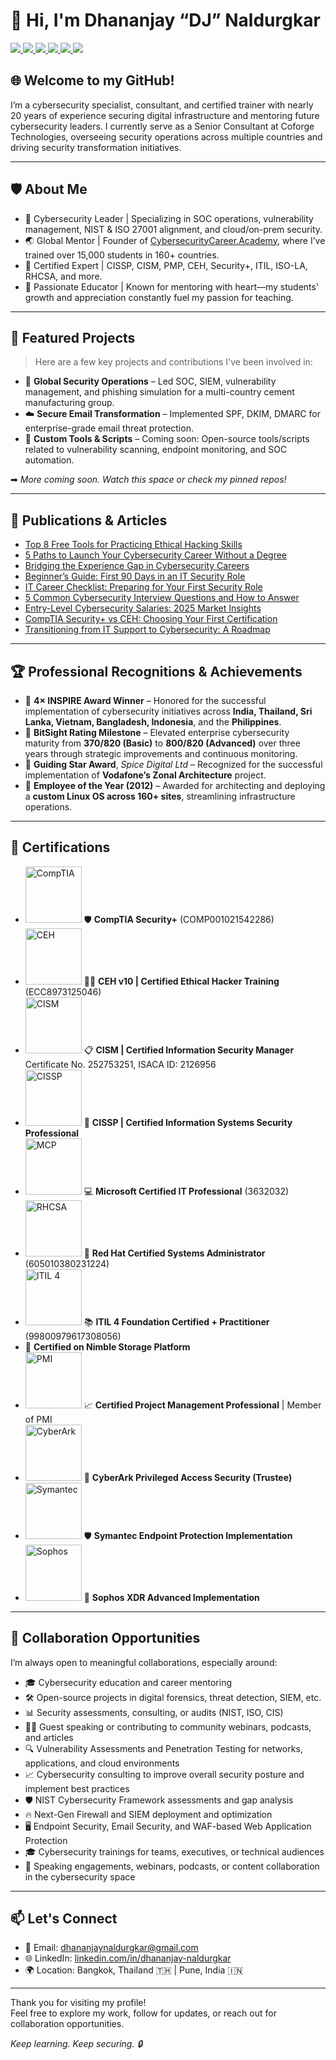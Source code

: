 # 👋 Hi, I'm Dhananjay “DJ” Naldurgkar
<div>
  <a href="https://www.youtube.com/@cybersecuritycareer" target="_blank">
    <img src="https://img.shields.io/badge/YouTube-FF0000?style=for-the-badge&logo=YouTube&logoColor=white" />
  </a>
  <a href="https://www.linkedin.com/in/dhananjay-naldurgkar/" target="_blank">
    <img src="https://img.shields.io/badge/LinkedIn-0A66C2?style=for-the-badge&logo=LinkedIn&logoColor=white" />
  </a>
  <a href="https://www.cybersecuritycareer.academy" target="_blank">
  <img src="https://img.shields.io/badge/My Academy-007BFF?style=for-the-badge&logo=Google%20Chrome&logoColor=white" />
  </a>
  <a href="https://dhananjayn.com" target="_blank">
  <img src="https://img.shields.io/badge/My%20Blog-007BFF?style=for-the-badge&logo=Google%20Chrome&logoColor=white" />
  </a>
  <a href="https://www.instagram.com/dhananjaynaldurgkar/" target="_blank">
  <img src="https://img.shields.io/badge/Instagram-E4405F?style=for-the-badge&logo=Instagram&logoColor=white" />
  </a>
  <a href="https://www.facebook.com/dhananjay.naldurgkar)" target="_blank">
  <img src="https://img.shields.io/badge/Facebook-1877F2?style=for-the-badge&logo=Facebook&logoColor=white" />
  </a>
</div>

## 🌐 Welcome to my GitHub!

I’m a cybersecurity specialist, consultant, and certified trainer with nearly 20 years of experience securing digital infrastructure and mentoring 
future cybersecurity leaders. I currently serve as a Senior Consultant at Coforge Technologies, overseeing security operations across multiple 
countries and driving security transformation initiatives.

---

## 🛡️ About Me

- 🔐 Cybersecurity Leader | Specializing in SOC operations, vulnerability management, NIST & ISO 27001 alignment, and cloud/on-prem security.
- 🌏 Global Mentor | Founder of [CybersecurityCareer.Academy](https://cybersecuritycareer.academy/), where I’ve trained over 15,000 students in 160+ countries.
- 🧠 Certified Expert | CISSP, CISM, PMP, CEH, Security+, ITIL, ISO-LA, RHCSA, and more.
- 💬 Passionate Educator | Known for mentoring with heart—my students' growth and appreciation constantly fuel my passion for teaching.

---

## 🔗 Featured Projects

> Here are a few key projects and contributions I've been involved in:

- 🔐 **Global Security Operations** – Led SOC, SIEM, vulnerability management, and phishing simulation for a multi-country cement manufacturing group.
- ☁️ **Secure Email Transformation** – Implemented SPF, DKIM, DMARC for enterprise-grade email threat protection.
- 🧰 **Custom Tools & Scripts** – Coming soon: Open-source tools/scripts related to vulnerability scanning, endpoint monitoring, and SOC automation.

➡ *More coming soon. Watch this space or check my pinned repos!*

---

## 📄 Publications & Articles

- [Top 8 Free Tools for Practicing Ethical Hacking Skills](https://dhananjayn.com/top-8-free-tools-for-practicing-ethical-hacking-skills/)
- [5 Paths to Launch Your Cybersecurity Career Without a Degree](https://dhananjayn.com/5-paths-to-launch-your-cybersecurity-career-without-a-degree/)
- [Bridging the Experience Gap in Cybersecurity Careers](https://dhananjayn.com/bridging-the-experience-gap-in-cybersecurity-careers/)
- [Beginner’s Guide: First 90 Days in an IT Security Role](https://dhananjayn.com/beginners-guide-first-90-days-in-an-it-security-role/)
- [IT Career Checklist: Preparing for Your First Security Role](https://dhananjayn.com/it-career-checklist-preparing-for-your-first-security-role/)
- [5 Common Cybersecurity Interview Questions and How to Answer](https://dhananjayn.com/5-common-cybersecurity-interview-questions-and-how-to-answer/)
- [Entry-Level Cybersecurity Salaries: 2025 Market Insights](https://dhananjayn.com/entry-level-cybersecurity-salaries-2025-market-insights/)
- [CompTIA Security+ vs CEH: Choosing Your First Certification](https://dhananjayn.com/comptia-security-vs-ceh-choosing-your-first-certification/)
- [Transitioning from IT Support to Cybersecurity: A Roadmap](https://dhananjayn.com/transitioning-from-it-support-to-cybersecurity-a-roadmap/)


---

## 🏆 Professional Recognitions & Achievements 

- 🏅 **4× INSPIRE Award Winner** – Honored for the successful implementation of cybersecurity initiatives across **India, Thailand, Sri Lanka, Vietnam, Bangladesh, Indonesia**, and the **Philippines**.  
- 🥇 **BitSight Rating Milestone** – Elevated enterprise cybersecurity maturity from **370/820 (Basic)** to **800/820 (Advanced)** over three years through strategic improvements and continuous monitoring.  
- 🌟 **Guiding Star Award**, *Spice Digital Ltd* – Recognized for the successful implementation of **Vodafone’s Zonal Architecture** project.  
- 🧾 **Employee of the Year (2012)** – Awarded for architecting and deploying a **custom Linux OS across 160+ sites**, streamlining infrastructure operations.

---

## 📜 Certifications

- <img src="https://img.shields.io/badge/-CompTIA-FF0000?&style=for-the-badge&logo=CompTIA&logoColor=white" alt="CompTIA" width="90"/> 🛡️ **CompTIA Security+** (COMP001021542286)  
- <img src="https://img.shields.io/badge/-CEH%20v10-AA0000?&style=for-the-badge&logo=CEH&logoColor=white" alt="CEH" width="90"/> 🕵️‍♂️ **CEH v10 | Certified Ethical Hacker Training** (ECC8973125046)  
- <img src="https://img.shields.io/badge/-CISM-002b36?&style=for-the-badge&logo=ISACA&logoColor=white" alt="CISM" width="90"/> 📋 **CISM | Certified Information Security Manager**  
  Certificate No. 252753251, ISACA ID: 2126956  
- <img src="https://img.shields.io/badge/-CISSP-003366?&style=for-the-badge&logo=ISC2&logoColor=white" alt="CISSP" width="90"/> 🔐 **CISSP | Certified Information Systems Security Professional**  
- <img src="https://img.shields.io/badge/-MCP-00ADEF?&style=for-the-badge&logo=Microsoft&logoColor=white" alt="MCP" width="90"/> 💻 **Microsoft Certified IT Professional** (3632032)  
- <img src="https://img.shields.io/badge/-RHCSA-AA0000?&style=for-the-badge&logo=RedHat&logoColor=white" alt="RHCSA" width="90"/> 🐧 **Red Hat Certified Systems Administrator** (605010380231224)  
- <img src="https://img.shields.io/badge/-ITIL%204-5A2C84?&style=for-the-badge&logo=Axelos&logoColor=white" alt="ITIL 4" width="90"/> 📚 **ITIL 4 Foundation Certified + Practitioner** (99800979617308056)  
- 💾 **Certified on Nimble Storage Platform**  
- <img src="https://img.shields.io/badge/-PMI-007ACC?&style=for-the-badge&logo=Project%20Management&logoColor=white" alt="PMI" width="90"/> 📈 **Certified Project Management Professional** | Member of PMI  
- <img src="https://img.shields.io/badge/-CyberArk-1F2937?&style=for-the-badge&logo=CyberArk&logoColor=white" alt="CyberArk" width="90"/> 🔑 **CyberArk Privileged Access Security (Trustee)**  
- <img src="https://img.shields.io/badge/-Symantec-FFD700?&style=for-the-badge&logo=Symantec&logoColor=black" alt="Symantec" width="90"/> 🛡️ **Symantec Endpoint Protection Implementation**  
- <img src="https://img.shields.io/badge/-Sophos-FF0000?&style=for-the-badge&logo=Sophos&logoColor=white" alt="Sophos" width="90"/> 🚨 **Sophos XDR Advanced Implementation**  

---

## 🤝 Collaboration Opportunities

I’m always open to meaningful collaborations, especially around:

- 🎓 Cybersecurity education and career mentoring
- 🛠️ Open-source projects in digital forensics, threat detection, SIEM, etc.
- 📊 Security assessments, consulting, or audits (NIST, ISO, CIS)
- 🧑‍🏫 Guest speaking or contributing to community webinars, podcasts, and articles
- 🔍 Vulnerability Assessments and Penetration Testing for networks, applications, and cloud environments
- 📈 Cybersecurity consulting to improve overall security posture and implement best practices
- 🛡️ NIST Cybersecurity Framework assessments and gap analysis
- 🔥 Next-Gen Firewall and SIEM deployment and optimization
- 🖥️ Endpoint Security, Email Security, and WAF-based Web Application Protection
- 🎓 Cybersecurity trainings for teams, executives, or technical audiences
- 📢 Speaking engagements, webinars, podcasts, or content collaboration in the cybersecurity space

---

## 📫 Let's Connect

- 📧 Email: [dhananjaynaldurgkar@gmail.com](mailto:dhananjaynaldurgkar@gmail.com)  
- 🌐 LinkedIn: [linkedin.com/in/dhananjay-naldurgkar](https://www.linkedin.com/in/dhananjay-naldurgkar/)  
- 🌍 Location: Bangkok, Thailand 🇹🇭 | Pune, India 🇮🇳  

---

Thank you for visiting my profile!  
Feel free to explore my work, follow for updates, or reach out for collaboration opportunities.

*Keep learning. Keep securing. 🔒*
```
